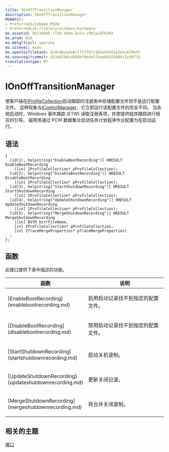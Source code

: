 ```yaml
---
title: IOnOffTransitionManager
description: IOnOffTransitionManager
MSHAttr:
- PreferredSiteName:MSDN
- PreferredLib:/library/windows/hardware
ms.assetid: 9d719b05-f720-4464-be7a-c991a1d7639e
ms.prod: W10
ms.mktglfcycl: operate
ms.sitesec: msdn
ms.openlocfilehash: 6c8c0baada8cf7fff6fc162a54381e2e5c639b9f
ms.sourcegitcommit: d33e870dc4850bf0ea47fdae0d163b04c1c90f15
translationtype: MT
---
```

# <a name="ionofftransitionmanager"></a>IOnOffTransitionManager


使客户端在[IProfileCollection](iprofilecollection.md)启动跟踪的注册表中存储配置文件但不是运行配置文件。 这种现象与[IControlManager](icontrolmanager.md)，它立即运行该配置文件的完全不同。 当系统启动时，Windows 事件跟踪 (ETW) 读取注册表项，并使提供程序跟踪进行相应的引导。 磁带库通过 PCW 数据集合启动任务计划程序作业配置为在启动运行。

## <a name="syntax"></a>语法


``` syntax
{
  [id(1), helpstring("EnableBootRecording")] HRESULT EnableBootRecording
    ([in] IProfileCollection* pProfileCollection);
  [id(2), helpstring("DisableBootRecording")] HRESULT DisableBootRecording
    ([in] IProfileCollection* pProfileCollection);
  [id(3), helpstring("StartShutdownRecording")] HRESULT StartShutdownRecording
    ([in] IProfileCollection* pProfileCollection);
  [id(4), helpstring("UpdateShutdownRecording")] HRESULT UpdateShutdownRecording
    ([in] IProfileCollection* pProfileCollection);
  [id(5), helpstring("MergeShutdownRecording")] HRESULT MergeShutdownRecording
    ([in] BSTR bstrFileName,
    [in] IProfileCollection* pProfileCollection,
    [in] ITraceMergeProperties* pTraceMergeProperties)
  ;
};
```

## <a name="functions"></a>函数


此接口提供下表中描述的功能。

<table>
<colgroup>
<col width="50%" />
<col width="50%" />
</colgroup>
<thead>
<tr class="header">
<th>函数</th>
<th>说明</th>
</tr>
</thead>
<tbody>
<tr class="odd">
<td><p>[EnableBootRecording](enablebootrecording.md)</p></td>
<td><p>启用启动记录找不到指定的配置文件。</p></td>
</tr>
<tr class="even">
<td><p>[DisableBootRecording](disablebootrecording.md)</p></td>
<td><p>禁用启动记录找不到指定的配置文件。</p></td>
</tr>
<tr class="odd">
<td><p>[StartShutdownRecording](startshutdownrecording.md)</p></td>
<td><p>启动关机录制。</p></td>
</tr>
<tr class="even">
<td><p>[UpdateShutdownRecording](updateshutdownrecording.md)</p></td>
<td><p>更新关闭记录。</p></td>
</tr>
<tr class="odd">
<td><p>[MergeShutdownRecording](mergeshutdownrecording.md)</p></td>
<td><p>将合并关闭录制。</p></td>
</tr>
</tbody>
</table>

 

## <a name="related-topics"></a>相关的主题


[接口](interfaces-wprcontrol.md)

 

 







